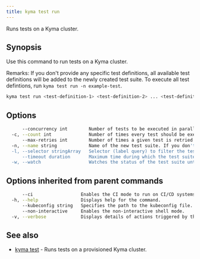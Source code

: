 ```yaml
---
title: kyma test run
---
```


Runs tests on a Kyma cluster.

## Synopsis

Use this command to run tests on a Kyma cluster.

Remarks: 
If you don't provide any specific test definitions, all available test definitions will be added to the newly created test suite.
To execute all test defintions, run `kyma test run -n example-test`.



```bash
kyma test run <test-definition-1> <test-definition-2> ... <test-definition-N> [flags]
```

## Options

```bash
      --concurrency int        Number of tests to be executed in parallel. (default 5)
  -c, --count int              Number of times every test should be executed. "count" and "max-retries" flags are mutually exclusive. (default 1)
      --max-retries int        Number of times a given test is retried when it fails. A suite is marked with a "succeeded" status even if some tests failed at first and then finally succeeded. The default value of 0 means that there are no retries of a given test.
  -n, --name string            Name of the new test suite. If you don't specify the value for the "-n" flag, the name of the test suite will be autogenerated.
  -l, --selector stringArray   Selector (label query) to filter the tests for the new test suite.
      --timeout duration       Maximum time during which the test suite is being watched, where "0" means "infinite". Valid time units are "ns", "us" (or "µs"), "ms", "s", "m", "h".
  -w, --watch                  Watches the status of the test suite until the tests finish or the defined "--timeout" occurs.
```

## Options inherited from parent commands

```bash
      --ci                  Enables the CI mode to run on CI/CD systems.
  -h, --help                Displays help for the command.
      --kubeconfig string   Specifies the path to the kubeconfig file. By default, Kyma CLI uses the KUBECONFIG environment variable or "/$HOME/.kube/config" if the variable is not set.
      --non-interactive     Enables the non-interactive shell mode.
  -v, --verbose             Displays details of actions triggered by the command.
```

## See also

* [kyma test](#kyma-test-kyma-test)	 - Runs tests on a provisioned Kyma cluster.

